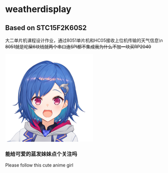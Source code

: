 # weatherdisplay
## Based on STC15F2K60S2
大二单片机课程设计作业，通过8051单片机和HC05接收上位机传输的天气信息\n
~~8051就是坨屎6块钱就两个串口连SPI都不集成我为什么不加一块买RP2040~~

![小栗帽](/chigusa.png)
### 能给可爱的蓝发妹妹点个关注吗
Please follow this cute anime girl
